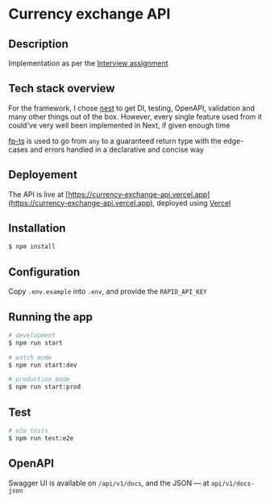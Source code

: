 # Currency exchange API

## Description

Implementation as per the [Interview assignment](./interview-assignment.md)

## Tech stack overview

For the framework, I chose [nest](https://nestjs.com/) to get DI, testing, OpenAPI, validation and many other things out of the box. However, every single feature used from it could've very well been implemented in Next, if given enough time

[fp-ts](https://github.com/gcanti/fp-ts) is used to go from `any` to a guaranteed return type with the edge-cases and errors handled in a declarative and concise way

## Deployement

The API is live at [https://currency-exchange-api.vercel.app](https://currency-exchange-api.vercel.app), deployed using [Vercel](https://vercel.com/)

## Installation

```bash
$ npm install
```

## Configuration

Copy `.env.example` into `.env`, and provide the `RAPID_API_KEY`

## Running the app

```bash
# development
$ npm run start

# watch mode
$ npm run start:dev

# production mode
$ npm run start:prod
```

## Test

```bash
# e2e tests
$ npm run test:e2e
```

## OpenAPI

Swagger UI is available on `/api/v1/docs`, and the JSON — at `api/v1/docs-json`

